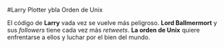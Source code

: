 #Larry Plotter ybla Orden de Unix

El código de **Larry** vada vez se vuelve más peligroso.
**Lord Ballmermort** y sus *followers* tiene cada vez más *retweets*.
**La orden de Unix** quiere enfrentarse a ellos y luchar por el bien del mundo.